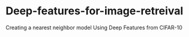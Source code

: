 # Deep-features-for-image-retreival
Creating a nearest neighbor model Using Deep Features from CIFAR-10 
